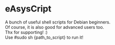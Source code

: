 # eAsysCript
A bunch of useful shell scripts for Debian beginners.  
Of course, it is also good for advanced users too.  
Thx for supporting! :)  
Use #sudo sh {path_to_script} to run it!

